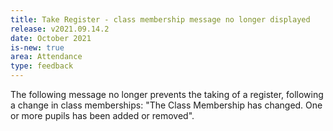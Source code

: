 ```yaml
---
title: Take Register - class membership message no longer displayed
release: v2021.09.14.2
date: October 2021
is-new: true
area: Attendance
type: feedback
---
```


The following message no longer prevents the taking of a register, following a change in class
memberships: "The Class Membership has changed. One or more pupils has been added or removed".
